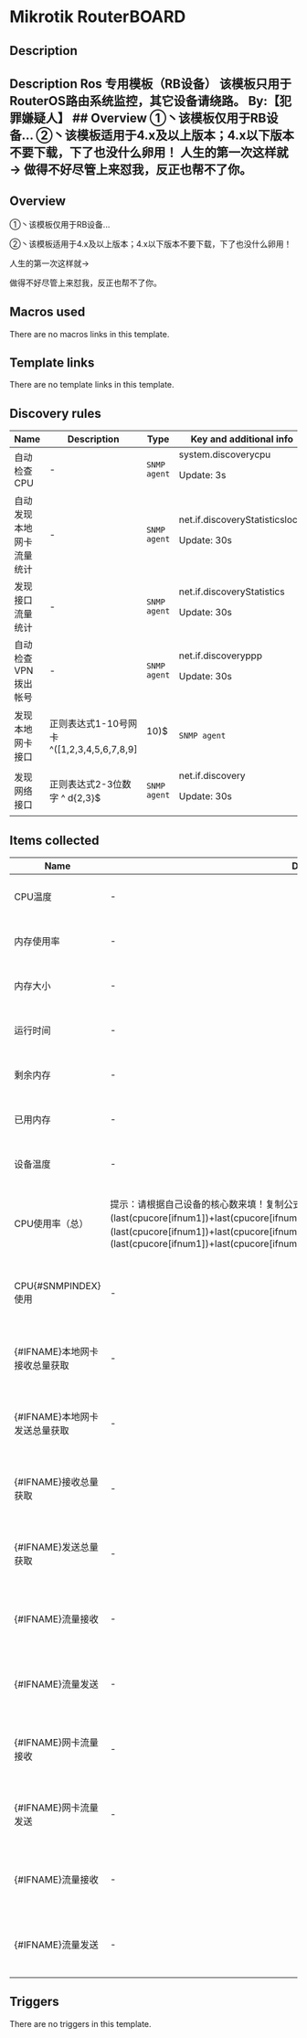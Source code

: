 # Mikrotik RouterBOARD

## Description

## Description Ros 专用模板（RB设备） 该模板只用于RouterOS路由系统监控，其它设备请绕路。 By:【犯罪嫌疑人】 ## Overview ①丶该模板仅用于RB设备... ②丶该模板适用于4.x及以上版本；4.x以下版本不要下载，下了也没什么卵用！ 人生的第一次这样就→ 做得不好尽管上来怼我，反正也帮不了你。 

## Overview

 ①丶该模板仅用于RB设备... 


 ②丶该模板适用于4.x及以上版本；4.x以下版本不要下载，下了也没什么卵用！


 


 


 


 


 


 


 


 


人生的第一次这样就→


做得不好尽管上来怼我，反正也帮不了你。



## Macros used

There are no macros links in this template.

## Template links

There are no template links in this template.

## Discovery rules

|Name|Description|Type|Key and additional info|
|----|-----------|----|----|
|自动检查CPU|<p>-</p>|`SNMP agent`|system.discoverycpu<p>Update: 3s</p>|
|自动发现本地网卡流量统计|<p>-</p>|`SNMP agent`|net.if.discoveryStatisticslocal<p>Update: 30s</p>|
|发现接口流量统计|<p>-</p>|`SNMP agent`|net.if.discoveryStatistics<p>Update: 30s</p>|
|自动检查VPN拨出帐号|<p>-</p>|`SNMP agent`|net.if.discoveryppp<p>Update: 30s</p>|
|发现本地网卡接口|<p>正则表达式1-10号网卡 ^([1,2,3,4,5,6,7,8,9]|10)$</p>|`SNMP agent`|discoverylocal<p>Update: 30s</p>|
|发现网络接口|<p>正则表达式2-3位数字 ^ d{2,3}$</p>|`SNMP agent`|net.if.discovery<p>Update: 30s</p>|
## Items collected

|Name|Description|Type|Key and additional info|
|----|-----------|----|----|
|CPU温度|<p>-</p>|`SNMP agent`|mikrotik.cpu.temperature<p>Update: 30s</p>|
|内存使用率|<p>-</p>|`Calculated`|vm.memory.pused[memoryUsedPercentage.Memory]<p>Update: 30s</p>|
|内存大小|<p>-</p>|`SNMP agent`|vm.memory.total[hrStorageSize.Memory]<p>Update: 15s</p>|
|运行时间|<p>-</p>|`SNMP agent`|mikrotik.uptime<p>Update: 30s</p>|
|剩余内存|<p>-</p>|`Calculated`|vm.memory.free[hrStoragefree.Memory]<p>Update: 30s</p>|
|已用内存|<p>-</p>|`SNMP agent`|vm.memory.used[hrStorageUsed.Memory]<p>Update: 15s</p>|
|设备温度|<p>-</p>|`SNMP agent`|mikrotik.device.temperature<p>Update: 30s</p>|
|CPU使用率（总）|<p>提示：请根据自己设备的核心数来填！复制公式代码即可。 参考如下： 2核心公式 (last(cpucore[ifnum1])+last(cpucore[ifnum2]))/2 3核心公式 (last(cpucore[ifnum1])+last(cpucore[ifnum2])+last(cpucore[ifnum3]))/3 4核心公式 (last(cpucore[ifnum1])+last(cpucore[ifnum2])+last(cpucore[ifnum3])+last(cpucore[ifnum4]))/4</p>|`Calculated`|cpucore[ifnum]<p>Update: 30s</p>|
|CPU{#SNMPINDEX}使用|<p>-</p>|`SNMP agent`|cpucore[ifnum{#SNMPINDEX}]<p>Update: 15s</p><p>LLD</p>|
|{#IFNAME}本地网卡接收总量获取|<p>-</p>|`SNMP agent`|net.if[localinterface.in.{#SNMPINDEX}]<p>Update: 30s</p><p>LLD</p>|
|{#IFNAME}本地网卡发送总量获取|<p>-</p>|`SNMP agent`|net.if[localinterface.out{#SNMPINDEX}]<p>Update: 30s</p><p>LLD</p>|
|{#IFNAME}接收总量获取|<p>-</p>|`SNMP agent`|net.if[interface.in.{#SNMPINDEX}]<p>Update: 30s</p><p>LLD</p>|
|{#IFNAME}发送总量获取|<p>-</p>|`SNMP agent`|net.if[interface.out.{#SNMPINDEX}]<p>Update: 30s</p><p>LLD</p>|
|{#IFNAME}流量接收|<p>-</p>|`SNMP agent`|net.if.in[ifHCInOctetsppp.{#SNMPINDEX}]<p>Update: 30s</p><p>LLD</p>|
|{#IFNAME}流量发送|<p>-</p>|`SNMP agent`|net.if.out[ifHCOutOctetsppp.{#SNMPINDEX}]<p>Update: 30s</p><p>LLD</p>|
|{#IFNAME}网卡流量接收|<p>-</p>|`SNMP agent`|net.if.in[localin.{#SNMPINDEX}]<p>Update: 1s</p><p>LLD</p>|
|{#IFNAME}网卡流量发送|<p>-</p>|`SNMP agent`|net.if.out[localout.{#SNMPINDEX}]<p>Update: 1s</p><p>LLD</p>|
|{#IFNAME}流量接收|<p>-</p>|`SNMP agent`|net.if.in[ifHCInOctets.{#SNMPINDEX}]<p>Update: 1s</p><p>LLD</p>|
|{#IFNAME}流量发送|<p>-</p>|`SNMP agent`|net.if.out[ifHCOutOctets.{#SNMPINDEX}]<p>Update: 1s</p><p>LLD</p>|
## Triggers

There are no triggers in this template.

